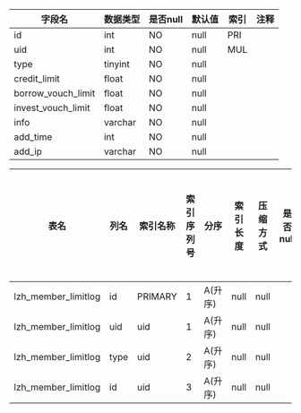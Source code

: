 |字段名|数据类型|是否null|默认值|索引|注释|
|------|--------|--------|------|----|----|
|id|int|NO|null|PRI||
|uid|int|NO|null|MUL||
|type|tinyint|NO|null|||
|credit_limit|float|NO|null|||
|borrow_vouch_limit|float|NO|null|||
|invest_vouch_limit|float|NO|null|||
|info|varchar|NO|null|||
|add_time|int|NO|null|||
|add_ip|varchar|NO|null|||



|表名|列名|索引名称|索引序列号|分序|索引长度|压缩方式|是否null|是否重复|唯一值数目估计值|索引方法|列中描述索引信息|索引注释|
|----|----|--------|----------|----|--------|--------|--------|--------|----------------|--------|----------------|--------|
|lzh_member_limitlog|id|PRIMARY|1|A(升序)|null|null||NO|31|BTREE|||
|lzh_member_limitlog|uid|uid|1|A(升序)|null|null||YES|31|BTREE|||
|lzh_member_limitlog|type|uid|2|A(升序)|null|null||YES|31|BTREE|||
|lzh_member_limitlog|id|uid|3|A(升序)|null|null||YES|31|BTREE|||

